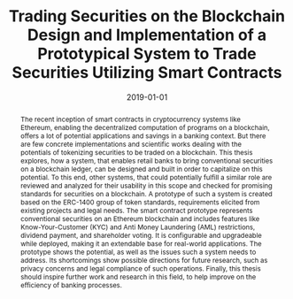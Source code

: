 ---
abstract: The recent inception of smart contracts in cryptocurrency systems like Ethereum,
  enabling the decentralized computation of programs on a blockchain, offers a lot
  of potential applications and savings in a banking context. But there are few concrete
  implementations and scientific works dealing with the potentials of tokenizing securities
  to be traded on a blockchain. This thesis explores, how a system, that enables retail
  banks to bring conventional securities on a blockchain ledger, can be designed and
  built in order to capitalize on this potential. To this end, other systems, that
  could potentially fulfill a similar role are reviewed and analyzed for their usability
  in this scope and checked for promising standards for securities on a blockchain.
  A prototype of such a system is created based on the ERC-1400 group of token standards,
  requirements elicited from existing projects and legal needs. The smart contract
  prototype represents conventional securities on an Ethereum blockchain and includes
  features like Know-Your-Customer (KYC) and Anti Money Laundering (AML) restrictions,
  dividend payment, and shareholder voting. It is configurable and upgradeable while
  deployed, making it an extendable base for real-world applications. The prototype
  shows the potential, as well as the issues such a system needs to address. Its shortcomings
  show possible directions for future research, such as privacy concerns and legal
  compliance of such operations. Finally, this thesis should inspire further work
  and research in this field, to help improve on the efficiency of banking processes.
authors:
- Johannes Brottrager
date: '2019-01-01'
featured: false
links:
- name: Publik
  url: https://publik.tuwien.ac.at/showentry.php?ID=287291&lang=2
publication_types:
- '7'
publishDate: '2019-01-01'
title: Trading Securities on the Blockchain Design and Implementation of a Prototypical
  System to Trade Securities Utilizing Smart Contracts
url_pdf: ''
---